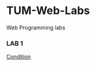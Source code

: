 # TUM-Web-Labs
Web Programming labs
### LAB 1
[Condition](https://github.com/PlugaruT/WebTechnologiesLabs/tree/master/lab-1)